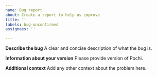```yaml
---
name: Bug report
about: Create a report to help us improve
title: ''
labels: bug-unconfirmed
assignees: ''

---
```


**Describe the bug**
A clear and concise description of what the bug is.

**Information about your version**
Please provide version of Pochi.

**Additional context**
Add any other context about the problem here.